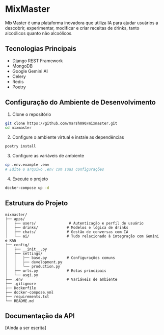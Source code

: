 # MixMaster

MixMaster é uma plataforma inovadora que utiliza IA para ajudar usuários a descobrir, experimentar, modificar e criar receitas de drinks, tanto alcoólicos quanto não alcoólicos.

## Tecnologias Principais

- Django REST Framework
- MongoDB
- Google Gemini AI
- Celery
- Redis
- Poetry

## Configuração do Ambiente de Desenvolvimento

1. Clone o repositório
```bash
git clone https://github.com/marsh090/mixmaster.git
cd mixmaster
```

2. Configure o ambiente virtual e instale as dependências
```bash
poetry install
```

3. Configure as variáveis de ambiente
```bash
cp .env.example .env
# Edite o arquivo .env com suas configurações
```

4. Execute o projeto
```bash
docker-compose up -d
```

## Estrutura do Projeto

```
mixmaster/
├── apps/
│   ├── users/               # Autenticação e perfil de usuário
│   ├── drinks/             # Modelos e lógica de drinks
│   ├── chats/              # Gestão de conversas com IA
│   └── ai/                 # Tudo relacionado à integração com Gemini e RAG
├── config/
│   ├── __init__.py
│   ├── settings/
│   │   ├── base.py         # Configurações comuns
│   │   ├── development.py
│   │   └── production.py
│   ├── urls.py             # Rotas principais
│   └── asgi.py
├── .env                    # Variáveis de ambiente
├── .gitignore
├── Dockerfile
├── docker-compose.yml
├── requirements.txt
└── README.md
```


## Documentação da API

[Ainda a ser escrita]